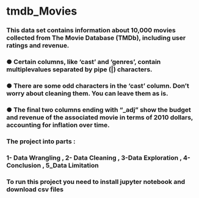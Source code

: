 # tmdb_Movies
### This data set contains information about 10,000 movies collected from The Movie Database (TMDb), including user ratings and revenue.
### ● Certain columns, like ‘cast’ and ‘genres’, contain multiplevalues separated by pipe (|) characters.
### ● There are some odd characters in the ‘cast’ column. Don’t worry about cleaning them. You can leave them as is.
### ● The final two columns ending with “_adj” show the budget and revenue of the associated movie in terms of 2010 dollars, accounting for inflation over time.
### The project into parts :
### 1- Data Wrangling , 2- Data Cleaning , 3-Data Exploration , 4-Conclusion , 5_Data Limitation
### To run this project you need to install jupyter notebook and download csv files
